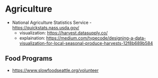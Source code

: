 # Agriculture

* National Agriculture Statistics Service - https://quickstats.nass.usda.gov/
  * visualization: https://harvest.datasupply.co/
  * explaination: https://medium.com/typecode/designing-a-data-visualization-for-local-seasonal-produce-harvests-12f8b689b584

## Food Programs
* https://www.slowfoodseattle.org/volunteer